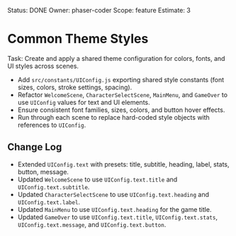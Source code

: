 Status: DONE
Owner: phaser-coder
Scope: feature
Estimate: 3

# Common Theme Styles

Task: Create and apply a shared theme configuration for colors, fonts, and UI styles across scenes.
  - Add `src/constants/UIConfig.js` exporting shared style constants (font sizes, colors, stroke settings, spacing).
  - Refactor `WelcomeScene`, `CharacterSelectScene`, `MainMenu`, and `GameOver` to use `UIConfig` values for text and UI elements.
  - Ensure consistent font families, sizes, colors, and button hover effects.
  - Run through each scene to replace hard-coded style objects with references to `UIConfig`.
  
## Change Log
- Extended `UIConfig.text` with presets: title, subtitle, heading, label, stats, button, message.
- Updated `WelcomeScene` to use `UIConfig.text.title` and `UIConfig.text.subtitle`.
- Updated `CharacterSelectScene` to use `UIConfig.text.heading` and `UIConfig.text.label`.
- Updated `MainMenu` to use `UIConfig.text.heading` for the game title.
- Updated `GameOver` to use `UIConfig.text.title`, `UIConfig.text.stats`, `UIConfig.text.message`, and `UIConfig.text.button`.